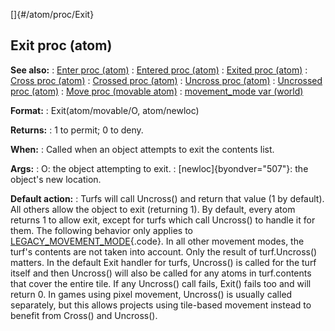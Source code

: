 []{#/atom/proc/Exit}
  ## Exit proc (atom)
  **See also:**
  :   [Enter proc (atom)](ref/atom/proc/Enter)
  :   [Entered proc (atom)](ref/atom/proc/Entered)
  :   [Exited proc (atom)](ref/atom/proc/Exited)
  :   [Cross proc (atom)](ref/atom/proc/Cross)
  :   [Crossed proc (atom)](ref/atom/proc/Crossed)
  :   [Uncross proc (atom)](ref/atom/proc/Uncross)
  :   [Uncrossed proc (atom)](ref/atom/proc/Uncrossed)
  :   [Move proc (movable atom)](ref/atom/movable/proc/Move)
  :   [movement_mode var (world)](ref/world/var/movement_mode)
  <!-- -->
  **Format:**
  :   Exit(atom/movable/O, atom/newloc)
  <!-- -->
  **Returns:**
  :   1 to permit; 0 to deny.
  <!-- -->
  **When:**
  :   Called when an object attempts to exit the contents list.
  <!-- -->
  **Args:**
  :   O: the object attempting to exit.
  :   [newloc]{byondver="507"}: the object\'s new location.
  <!-- -->
  **Default action:**
  :   Turfs will call Uncross() and return that value (1 by default). All
      others allow the object to exit (returning 1).
  By default, every atom returns 1 to allow exit, except for turfs which
  call Uncross() to handle it for them.
  The following behavior only applies to
  [LEGACY_MOVEMENT_MODE](ref/world/var/movement_mode){.code}. In all other
  movement modes, the turf\'s contents are not taken into account. Only
  the result of turf.Uncross() matters.
  In the default Exit handler for turfs, Uncross() is called for the turf
  itself and then Uncross() will also be called for any atoms in
  turf.contents that cover the entire tile. If any Uncross() call fails,
  Exit() fails too and will return 0. In games using pixel movement,
  Uncross() is usually called separately, but this allows projects using
  tile-based movement instead to benefit from Cross() and Uncross().